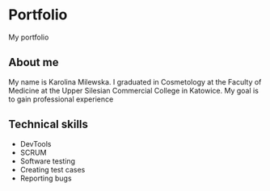 # Portfolio
My portfolio
## About me
My name is Karolina Milewska. I graduated in Cosmetology at the Faculty of Medicine at the Upper Silesian Commercial College in Katowice. My goal is to gain professional experience
## Technical skills
* DevTools
* SCRUM
* Software testing
* Creating test cases
* Reporting bugs